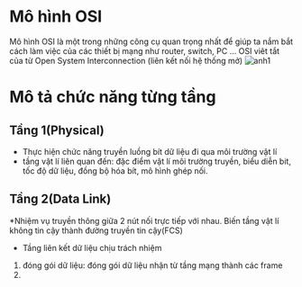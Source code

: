 # Mô hình OSI
Mô hình OSI là một trong những công cụ quan trọng nhất để giúp ta nắm bắt cách làm việc của các thiết bị mạng như router, switch, PC ... OSI viêt tắt của từ Open System Interconnection (liên kết nối hệ thống mở) ![anh1](https://image.prntscr.com/image/6-0GtzURRJOcC9xGpez46A.png)
# Mô tả chức năng từng tầng
## Tầng 1(Physical)
* Thực hiện chức năng truyền luồng bít dữ liệu đi qua môi trường vật lí
* tầng vật lí liên quan đến: đặc điểm vật lí môi trường truyền, biểu diễn bit, tốc độ dữ liệu, đồng bộ hóa bít, mô hình ghép nối.
## Tầng 2(Data Link)
*Nhiệm vụ truyền thông giữa 2 nút nối trực tiếp với nhau. Biến tầng vật lí không tin cậy thành đường truyền tin cậy(FCS)
* Tầng liên kết dữ liệu chịu trách nhiệm
1. đóng gói dữ liệu: đóng gói dữ liệu nhận từ tầng mạng thành các frame
2. 


